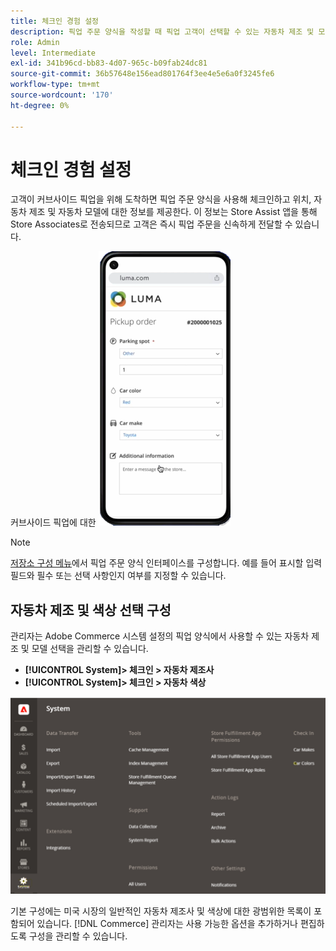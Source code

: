 ```yaml
---
title: 체크인 경험 설정
description: 픽업 주문 양식을 작성할 때 픽업 고객이 선택할 수 있는 자동차 제조 및 모델] 선택 사항을 구성합니다.
role: Admin
level: Intermediate
exl-id: 341b96cd-bb83-4d07-965c-b09fab24dc81
source-git-commit: 36b57648e156ead801764f3ee4e5e6a0f3245fe6
workflow-type: tm+mt
source-wordcount: '170'
ht-degree: 0%

---
```


# 체크인 경험 설정

고객이 커브사이드 픽업을 위해 도착하면 픽업 주문 양식을 사용해 체크인하고 위치, 자동차 제조 및 자동차 모델에 대한 정보를 제공한다. 이 정보는 Store Assist 앱을 통해 Store Associates로 전송되므로 고객은 즉시 픽업 주문을 신속하게 전달할 수 있습니다.

커브사이드 픽업에 대한 ![[!DNL Check-In Experience Car Make] 및 [!DNL Model] 설정](assets/checkin-system-settings-car-options.png)

>[!NOTE]
>
>[저장소 구성 메뉴](merchant-store-configuration.md#configure-check-in-experience-interface-options)에서 픽업 주문 양식 인터페이스를 구성합니다. 예를 들어 표시할 입력 필드와 필수 또는 선택 사항인지 여부를 지정할 수 있습니다.


## 자동차 제조 및 색상 선택 구성

관리자는 Adobe Commerce 시스템 설정의 픽업 양식에서 사용할 수 있는 자동차 제조 및 모델 선택을 관리할 수 있습니다.

- **[!UICONTROL System]> 체크인 > 자동차 제조사**
- **[!UICONTROL System]> 체크인 > 자동차 색상**

![[!DNL Check-In Experience system configuration for curbside pickup]](assets/check-in-experience-system-config.png)

기본 구성에는 미국 시장의 일반적인 자동차 제조사 및 색상에 대한 광범위한 목록이 포함되어 있습니다. [!DNL Commerce] 관리자는 사용 가능한 옵션을 추가하거나 편집하도록 구성을 관리할 수 있습니다.
